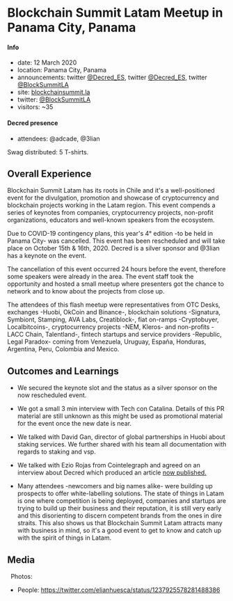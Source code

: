 # Blockchain Summit Latam Meetup in Panama City, Panama

#### Info

- date: 12 March 2020
- location: Panama City, Panama
- announcements: twitter [@Decred_ES](https://twitter.com/Decred_ES/status/1237552322596593665), twitter [@Decred_ES](https://twitter.com/Decred_ES/status/1237799556353572864), twitter [@BlockSummitLA](https://twitter.com/BlockSummitLA/status/1237790515128668160)
- site: [blockchainsummit.la](https://www.blockchainsummit.la/)
- twitter: [@BlockSummitLA](https://twitter.com/BlockSummitLA)
- visitors: ~35

#### Decred presence

- attendees: @adcade, @3lian

Swag distributed: 5 T-shirts.

## Overall Experience

Blockchain Summit Latam has its roots in Chile and it's a well-positioned event for the divulgation, promotion and showcase of cryptocurrency and blockchain projects working in the Latam region. This event compends a series of keynotes from companies, cryptocurrency projects, non-profit organizations, educators and well-known speakers from the ecosystem.

Due to COVID-19 contingency plans, this year's 4° edition -to be held in Panama City- was cancelled. This event has been rescheduled and will take place on October 15th & 16th, 2020. Decred is a silver sponsor and @3lian has a keynote on the event.

The cancellation of this event occurred 24 hours before the event, therefore some speakers were already in the area. The event staff took the opportunity and hosted a small meetup where presenters got the chance to network and to know about the projects from close up.

The attendees of this flash meetup were representatives from OTC Desks, exchanges -Huobi, OkCoin and Binance-, blockchain solutions -Signatura, Symbiont, Stamping, AVA Labs, Creatiblock-, fiat on-ramps -Cryptobuyer, Localbitcoins-, cryptocurrency projects -NEM, Kleros- and non-profits -LACC Chain, Talentland-, fintech startups and service providers -Republic, Legal Paradox- coming from Venezuela, Uruguay, España, Honduras, Argentina, Peru, Colombia and Mexico.

## Outcomes and Learnings

- We secured the keynote slot and the status as a silver sponsor on the now rescheduled event.

- We got a small 3 min interview with Tech con Catalina. Details of this PR material are still unknown as this might be used as promotional material for the event once the new date is near.

- We talked with David Gan, director of global partnerships in Huobi about staking services. We further shared with his team all documentation with regards to staking and vsp. 

- We talked with Ezio Rojas from Cointelegraph and agreed on an interview about Decred which produced an article [now published.](https://es.cointelegraph.com/news/decred-how-does-your-development-continue-during-the-bear-market)

- Many attendees -newcomers and big names alike- were building up prospects to offer white-labelling solutions. The state of things in Latam is one where competition is being deployed, companies and startups are trying to build up their business and their reputation, it is still very early and this disorienting to discern competent brands from the ones in dire straits. This also shows us that Blockchain Summit Latam attracts many with business in mind, so it's a good event to get to know and catch up with the spirit of things in Latam.

## Media
 
Photos:

- People: https://twitter.com/elianhuesca/status/1237925578281488386
